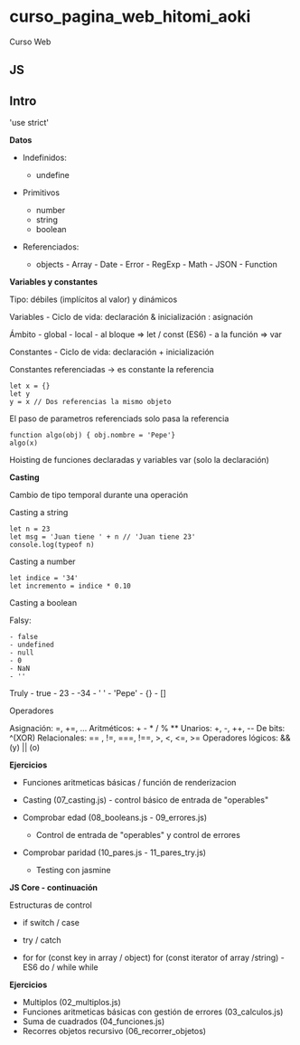 # curso_pagina_web_hitomi_aoki
Curso Web



## JS ##

## Intro ##


'use strict'

**Datos**

  * Indefinidos:

      - undefine

  * Primitivos

      - number
      - string
      - boolean

 * Referenciados:
    * objects - Array - Date - Error - RegExp - Math - JSON - Function

**Variables y constantes**

Tipo: débiles (implícitos al valor) y dinámicos

Variables - Ciclo de vida: declaración & inicialización : asignación

Ámbito - global - local - al bloque => let / const (ES6) - a la función => var

Constantes - Ciclo de vida: declaración + inicialización

Constantes referenciadas -> es constante la referencia
```
let x = {}
let y
y = x // Dos referencias la mismo objeto
```
El paso de parametros referenciads solo pasa la referencia
```
function algo(obj) { obj.nombre = 'Pepe'}
algo(x)
```
Hoisting de funciones declaradas y variables var (solo la declaración)

**Casting**

Cambio de tipo temporal durante una operación

Casting a string
```
let n = 23
let msg = 'Juan tiene ' + n // 'Juan tiene 23'
console.log(typeof n)
```
Casting a number
```
let indice = '34'
let incremento = indice * 0.10
```
Casting a boolean

Falsy:
```
- false
- undefined
- null
- 0
- NaN
- ''
```
Truly - true - 23 - -34 - ' ' - 'Pepe' - {} - []

Operadores

Asignación: =, +=, ... Aritméticos: + - * / % ** Unarios: +, -, ++, -- De bits: ^(XOR) Relacionales: == , !=, ===, !==, >, <, <=, >= Operadores lógicos: && (y) || (o)

**Ejercicios**

   - Funciones aritmeticas básicas / función de renderizacion

   - Casting (07_casting.js) - control básico de entrada de "operables"

   - Comprobar edad (08_booleans.js - 09_errores.js)
        - Control de entrada de "operables" y control de errores
   - Comprobar paridad (10_pares.js - 11_pares_try.js)
        - Testing con jasmine

**JS Core - continuación**

Estructuras de control

   - if switch / case

   - try / catch

   -  for for (const key in array / object) for (const iterator of array /string) - ES6 do / while while

**Ejercicios**
   - Multiplos (02_multiplos.js)
   - Funciones aritmeticas básicas con gestión de errores (03_calculos.js)
   - Suma de cuadrados (04_funciones.js)
   -  Recorres objetos recursivo (06_recorrer_objetos)